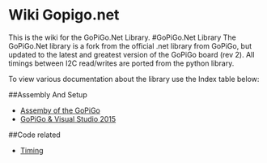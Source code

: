 #  Wiki Gopigo.net
This is the wiki for the GoPiGo.Net Library.
#GoPiGo.Net Library
The GoPiGo.Net library is a fork from the official .net library from GoPiGo, but updated to the latest and greatest version of the GoPiGo board (rev 2).
All timings between I2C read/writes are ported from the python library.

To view various documentation about the library use the Index table below:

##Assembly And Setup
- [Assemby of the GoPiGo](https://github.com/tobania/GoPiGo.Net/blob/master/Wiki/Assembly.md)
- [GoPiGo & Visual Studio 2015](https://github.com/tobania/GoPiGo.Net/blob/master/Wiki/VisualStudioSetup.md)

##Code related
- [Timing](https://github.com/tobania/GoPiGo.Net/blob/master/Wiki/Timing.md)